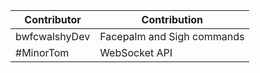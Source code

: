 | Contributor | Contribution |
| ----------- | ------------ |
| bwfcwalshyDev | Facepalm and Sigh commands |
| #MinorTom | WebSocket API |